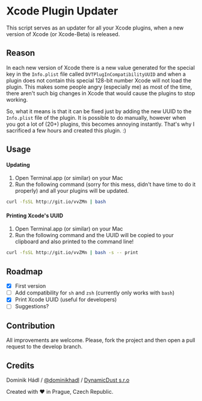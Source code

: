 # Xcode Plugin Updater

This script serves as an updater for all your Xcode plugins, when a new version of Xcode (or Xcode-Beta) is released.  

## Reason

In each new version of Xcode there is a new value generated for the special key in the `Info.plist` file called `DVTPlugInCompatibilityUUID` and when a plugin does not contain this special 128-bit number Xcode will not load the plugin. This makes some people angry (especially me) as most of the time, there aren't such big changes in Xcode that would cause the plugins to stop working.

So, what it means is that it can be fixed just by adding the new UUID to the `Info.plist` file of the plugin. It is possible to do manually, however when you got a lot of (20+) plugins, this becomes annoying instantly. That's why I sacrificed a few hours and created this plugin. :)

## Usage

#### Updating
1. Open Terminal.app (or similar) on your Mac
2. Run the following command (sorry for this mess, didn't have time to do it properly) and all your plugins will be updated.

```sh
curl -fsSL http://git.io/vvZMn | bash
```

#### Printing Xcode's UUID
1. Open Terminal.app (or similar) on your Mac
2. Run the following command and the UUID will be copied to your clipboard and also printed to the command line!

```sh
curl -fsSL http://git.io/vvZMn | bash -s -- print
```

## Roadmap

- [x] First version
- [ ] Add compatibility for `sh` and `zsh` (currently only works with `bash`)
- [x] Print Xcode UUID (useful for developers)
- [ ] Suggestions?

## Contribution
All improvements are welcome. Please, fork the project and then open a pull request to the develop branch.

## Credits
Dominik Hádl / [@dominikhadl](https://twitter.com/dominikhadl) / [DynamicDust s.r.o](http://www.dynamicdust.com)

Created with ♥ in Prague, Czech Republic.
